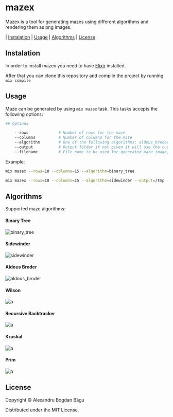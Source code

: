 # mazex

Mazex is a tool for generating mazes using different algorithms and rendering them as png images.

| [Instalation](#instalation) | [Usage](#usage) | [Algorithms](#algorithms) | [License](#license)

## Instalation

In order to install mazex you need to have [Elixir](https://elixir-lang.org/install.html) installed.

After that you can clone this repository and compile the project by running `mix compile`

## Usage

Maze can be generated by using `mix mazex` task. This tasks accepts the following options:

```bash
## Options

    --rows             # Number of rows for the maze
    --columns          # Number of columns for the maze
    --algorithm        # One of the following algorithms: aldous_broder, binary_tree, kruskal, prim, recursive_backtracker, sidewinder, wilson
    --output           # Output folder if not given it will use the current folder as output folder
    --filename         # File name to be used for generated maze image, if not given it will use the maze_<current_timestamp>.png.
```

Example:

```bash
mix mazex --rows=10 --columns=15 --algorithm=binary_tree

mix mazex --rows=10 --columns=15 --algorithm=sidewinder --output=/tmp --filename=maze.png
```

## Algorithms

Supported maze algorithms:

#### Binary Tree

![binary_tree](https://github.com/alexandrubagu/mazex/assets/215710/c089e707-5f78-41b2-8ba8-462a540dd820)

#### Sidewinder

![sidewinder](https://github.com/alexandrubagu/mazex/assets/215710/eb4a9384-845c-42c5-b7a0-df72843ef180)

#### Aldous Broder

![aldous_broder](https://github.com/alexandrubagu/mazex/assets/215710/6dbc8fbf-8174-49db-a2e3-58d3d861f606)

#### Wilson

![a](https://github.com/alexandrubagu/mazex/assets/215710/28a33a3c-18be-4442-aada-c5b7b0a1abee)

#### Recursive Backtracker

![a](https://github.com/alexandrubagu/mazex/assets/215710/f7cd0091-7a92-4186-8fe4-7c66e3edbca9)

#### Kruskal

![a](https://github.com/alexandrubagu/mazex/assets/215710/008667b8-7aec-41b3-9e73-a668c038eee9)

#### Prim

![a](https://github.com/alexandrubagu/mazex/assets/215710/5b53ac70-e7cb-46e9-9413-6779c4394693)


## License

Copyright © Alexandru Bogdan Bâgu

Distributed under the MIT License.
